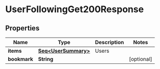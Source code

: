 

# UserFollowingGet200Response


## Properties

Name | Type | Description | Notes
------------ | ------------- | ------------- | -------------
**items** | [**Seq&lt;UserSummary&gt;**](UserSummary.md) | Users | 
**bookmark** | **String** |  |  [optional]




